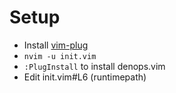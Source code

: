 # Setup

- Install [vim-plug](https://github.com/junegunn/vim-plug)
- `nvim -u init.vim`
- `:PlugInstall` to install denops.vim
- Edit init.vim#L6 (runtimepath)
